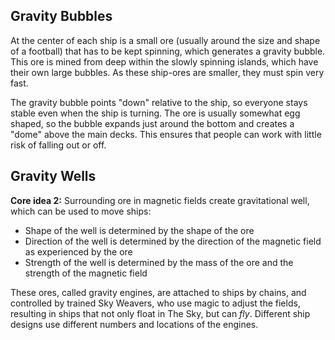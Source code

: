 ## Gravity Bubbles
At the center of each ship is a small ore (usually around the size and shape of a football) that has to be kept spinning, which generates a gravity bubble. This ore is mined from deep within the slowly spinning islands, which have their own large bubbles. As these ship-ores are smaller, they must spin very fast.

The gravity bubble points "down" relative to the ship, so everyone stays stable even when the ship is turning. The ore is usually somewhat egg shaped, so the bubble expands just around the bottom and creates a "dome" above the main decks. This ensures that people can work with little risk of falling out or off.

## Gravity Wells


**Core idea 2:** Surrounding ore in magnetic fields create gravitational well, which can be used to move ships:
 - Shape of the well is determined by the shape of the ore
 - Direction of the well is determined by the direction of the magnetic field as experienced by the ore
 - Strength of the well is determined by the mass of the ore and the strength of the magnetic field

These ores, called gravity engines, are attached to ships by chains, and controlled by trained Sky Weavers, who use magic to adjust the fields, resulting in ships that not only float in The Sky, but can *fly*. Different ship designs use different numbers and locations of the engines.

